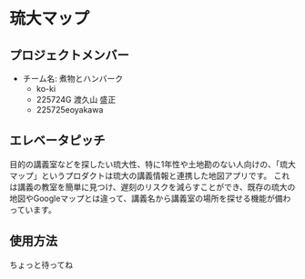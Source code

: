 # 琉大マップ

## プロジェクトメンバー
- チーム名: 煮物とハンバーク
  - ko-ki
  - 225724G 渡久山 盛正
  - 225725eoyakawa

## エレベータピッチ
目的の講義室などを探したい琉大性、特に1年性や土地勘のない人向けの、「琉大マップ」というプロダクトは琉大の講義情報と連携した地図アプリです。
これは講義の教室を簡単に見つけ、遅刻のリスクを減らすことができ、既存の琉大の地図やGoogleマップとは違って、講義名から講義室の場所を探せる機能が備わっています。

## 使用方法
ちょっと待ってね